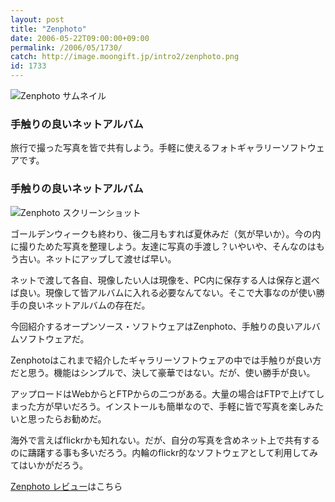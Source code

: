 ```yaml
---
layout: post
title: "Zenphoto"
date: 2006-05-22T09:00:00+09:00
permalink: /2006/05/1730/
catch: http://image.moongift.jp/intro2/zenphoto.png
id: 1733
---
```

 ![Zenphoto サムネイル](http://image.moongift.jp/intro2/zenphoto.t.png "Zenphoto サムネイル")
  

### 手触りの良いネットアルバム
  
旅行で撮った写真を皆で共有しよう。手軽に使えるフォトギャラリーソフトウェアです。  
<!--more-->  

### 手触りの良いネットアルバム
  

![Zenphoto スクリーンショット](http://image.moongift.jp/intro2/zenphoto.png "Zenphoto スクリーンショット")

  

ゴールデンウィークも終わり、後二月もすれば夏休みだ（気が早いか）。今の内に撮りためた写真を整理しよう。友達に写真の手渡し？いやいや、そんなのはもう古い。ネットにアップして渡せば早い。

  

ネットで渡して各自、現像したい人は現像を、PC内に保存する人は保存と選べば良い。現像して皆アルバムに入れる必要なんてない。そこで大事なのが使い勝手の良いネットアルバムの存在だ。

  

今回紹介するオープンソース・ソフトウェアはZenphoto、手触りの良いアルバムソフトウェアだ。

  

Zenphotoはこれまで紹介したギャラリーソフトウェアの中では手触りが良い方だと思う。機能はシンプルで、決して豪華ではない。だが、使い勝手が良い。

  

アップロードはWebからとFTPからの二つがある。大量の場合はFTPで上げてしまった方が早いだろう。インストールも簡単なので、手軽に皆で写真を楽しみたいと思ったらお勧めだ。

  

海外で言えばflickrかも知れない。だが、自分の写真を含めネット上で共有するのに躊躇する事も多いだろう。内輪のflickr的なソフトウェアとして利用してみてはいかがだろう。

  

[Zenphoto レビュー](http://oss.moongift.jp/review/i-1733.html)はこちら

